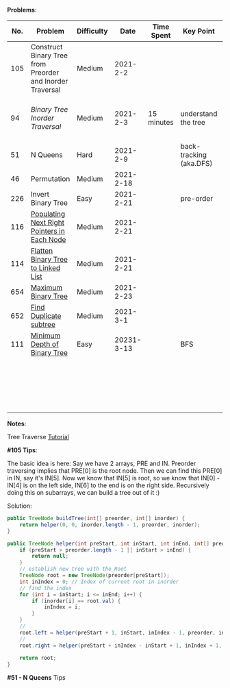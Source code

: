 **Problems**:

| No.  | Problem                                                      | Difficulty | Date       | Time Spent | Key   Point             | Diffcult Point             | Similar Problem | Note                                                      |
| ---- | ------------------------------------------------------------ | ---------- | ---------- | ---------- | ----------------------- | -------------------------- | --------------- | --------------------------------------------------------- |
| 105  | Construct Binary Tree from Preorder and Inorder Traversal    | Medium     | 2021-2-2   |            |                         |                            |                 |                                                           |
| 94   | *Binary Tree Inorder Traversal*                              | Medium     | 2021-2-3   | 15 minutes | understand the tree     | recurssion                 |                 | it pretty easy after understand the tree concept          |
| 51   | N Queens                                                     | Hard       | 2021-2-9   |            | back-tracking (aka.DFS) |                            |                 |                                                           |
| 46   | Permutation                                                  | Medium     | 2021-2-18  |            |                         |                            |                 |                                                           |
| 226  | Invert Binary Tree                                           | Easy       | 2021-2-21  |            | pre-order               |                            |                 |                                                           |
| 116  | [Populating Next Right Pointers in Each Node](https://leetcode.com/problems/populating-next-right-pointers-in-each-node/) | Medium     | 2021-2-21  |            |                         |                            |                 |                                                           |
| 114  | [Flatten Binary Tree to Linked List](https://leetcode.com/problems/flatten-binary-tree-to-linked-list/) | Medium     | 2021-2-21  |            |                         |                            |                 | need revisit                                              |
| 654  | [Maximum Binary Tree](https://leetcode.com/problems/maximum-binary-tree/) | Medium     | 2021-2-23  |            |                         |                            |                 |                                                           |
| 652  | [Find Duplicate subtree](https://leetcode.com/problems/find-duplicate-subtrees/) | Medium     | 2021-3-1   |            |                         |                            |                 | [Note](https://mp.weixin.qq.com/s/LJbpo49qppIeRs-FbgjsSQ) |
| 111  | [Minimum Depth of Binary Tree](https://leetcode.com/problems/minimum-depth-of-binary-tree/) | Easy       | 20231-3-13 |            | BFS                     | make sure understand Queue |                 |                                                           |
|      |                                                              |            |            |            |                         |                            |                 |                                                           |
|      |                                                              |            |            |            |                         |                            |                 |                                                           |
|      |                                                              |            |            |            |                         |                            |                 |                                                           |
|      |                                                              |            |            |            |                         |                            |                 |                                                           |
|      |                                                              |            |            |            |                         |                            |                 |                                                           |
|      |                                                              |            |            |            |                         |                            |                 |                                                           |
|      |                                                              |            |            |            |                         |                            |                 |                                                           |
|      |                                                              |            |            |            |                         |                            |                 |                                                           |
|      |                                                              |            |            |            |                         |                            |                 |                                                           |
|      |                                                              |            |            |            |                         |                            |                 |                                                           |
|      |                                                              |            |            |            |                         |                            |                 |                                                           |
|      |                                                              |            |            |            |                         |                            |                 |                                                           |
|      |                                                              |            |            |            |                         |                            |                 |                                                           |
|      |                                                              |            |            |            |                         |                            |                 |                                                           |
|      |                                                              |            |            |            |                         |                            |                 |                                                           |
|      |                                                              |            |            |            |                         |                            |                 |                                                           |
|      |                                                              |            |            |            |                         |                            |                 |                                                           |
|      |                                                              |            |            |            |                         |                            |                 |                                                           |
|      |                                                              |            |            |            |                         |                            |                 |                                                           |
|      |                                                              |            |            |            |                         |                            |                 |                                                           |
|      |                                                              |            |            |            |                         |                            |                 |                                                           |

**Notes**: 

Tree Traverse [Tutorial](https://www.geeksforgeeks.org/tree-traversals-inorder-preorder-and-postorder/)



**#105 Tips**:

The basic idea is here:
Say we have 2 arrays, PRE and IN.
Preorder traversing implies that PRE[0] is the root node.
Then we can find this PRE[0] in IN, say it's IN[5].
Now we know that IN[5] is root, so we know that IN[0] - IN[4] is on the left side, IN[6] to the end is on the right side.
Recursively doing this on subarrays, we can build a tree out of it :)

Solution:

```java
public TreeNode buildTree(int[] preorder, int[] inorder) {
    return helper(0, 0, inorder.length - 1, preorder, inorder);
}

public TreeNode helper(int preStart, int inStart, int inEnd, int[] preorder, int[] inorder) {
    if (preStart > preorder.length - 1 || inStart > inEnd) {
        return null;
    }
    // establish new tree with the Root 
    TreeNode root = new TreeNode(preorder[preStart]);
    int inIndex = 0; // Index of current root in inorder
  	// find the index
    for (int i = inStart; i <= inEnd; i++) {
        if (inorder[i] == root.val) {
            inIndex = i;
        }
    }
  	// 
    root.left = helper(preStart + 1, inStart, inIndex - 1, preorder, inorder);
  	// 
    root.right = helper(preStart + inIndex - inStart + 1, inIndex + 1, inEnd, preorder, inorder);
  
    return root;
}
```



**#51 - N Queens** Tips

